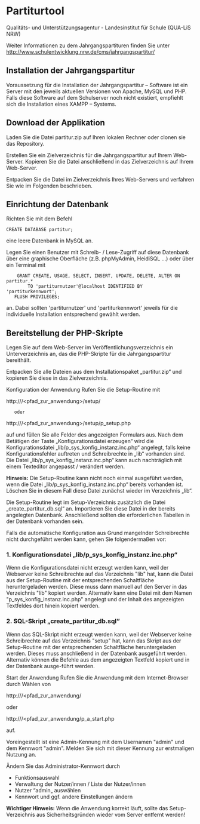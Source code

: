 ﻿# Partiturtool

Qualitäts- und Unterstützungsagentur - Landesinstitut für Schule (QUA-LiS NRW)

Weiter Informationen zu dem Jahrgangspartituren finden Sie unter http://www.schulentwicklung.nrw.de/cms/jahrgangspartitur/

## Installation der Jahrgangspartitur

Voraussetzung für die Installation der Jahrgangspartitur – Software ist ein Server mit den jeweils aktuellen Versionen von Apache, MySQL und PHP. Falls diese Software auf dem Schulserver noch nicht existiert, empfiehlt sich die Installation eines XAMPP – Systems.

## Download der Applikation
Laden Sie die Datei partitur.zip auf Ihren lokalen Rechner oder clonen sie das Repository.


Erstellen Sie ein Zielverzeichnis für die Jahrgangspartitur auf Ihrem Web-Server.
Kopieren Sie die Datei anschließend in das Zielverzeichnis auf Ihrem Web-Server.

Entpacken Sie die Datei im Zielverzeichnis Ihres Web-Servers und verfahren Sie wie im Folgenden beschrieben.

## Einrichtung der Datenbank
Richten Sie mit dem Befehl

   ```CREATE DATABASE partitur;```

eine leere Datenbank in MySQL an.

Legen Sie einen Benutzer mit Schreib- / Lese-Zugriff auf diese Datenbank über eine graphische Oberfläche (z.B. phpMyAdmin, HeidiSQL …) oder über ein Terminal mit

```
    GRANT CREATE, USAGE, SELECT, INSERT, UPDATE, DELETE, ALTER ON partitur.*
        TO 'partiturnutzer'@localhost IDENTIFIED BY 'partiturkennwort';
   FLUSH PRIVILEGES;
```

an. Dabei sollten 'partiturnutzer' und 'partiturkennwort' jeweils für die individuelle Installation entsprechend gewählt werden.

## Bereitstellung der PHP-Skripte
Legen Sie auf dem Web-Server im Veröffentlichungsverzeichnis ein Unterverzeichnis an, das die PHP-Skripte für die Jahrgangspartitur bereithält.

Entpacken Sie alle Dateien aus dem Installationspaket „partitur.zip“ und kopieren Sie diese in das Zielverzeichnis.

Konfiguration der Anwendung
Rufen Sie die Setup-Routine mit

   http://<server>/<pfad_zur_anwendung>/setup/

       oder

   http://<server>/<pfad_zur_anwendung>/setup/p_setup.php

auf und füllen Sie alle Felder des angezeigten Formulars aus. 
Nach dem Betätigen der Taste  „Konfigurationsdatei erzeugen“ wird die Konfigurationsdatei „lib/p_sys_konfig_instanz.inc.php“ angelegt, falls keine Konfigurationsfehler auftreten und Schreibrechte in „lib“ vorhanden sind. 
Die Datei „lib/p_sys_konfig_instanz.inc.php“ kann auch nachträglich mit einem Texteditor angepasst / verändert werden.

**Hinweis:** Die Setup-Routine kann nicht noch einmal ausgeführt werden, wenn die Datei „lib/p_sys_konfig_instanz.inc.php“ bereits vorhanden ist. Löschen Sie in diesem Fall diese Datei zunächst wieder im Verzeichnis „lib“.

Die Setup-Routine legt im Setup-Verzeichnis zusätzlich die Datei „create_partitur_db.sql“ an. Importieren Sie diese Datei in der bereits angelegten Datenbank. Anschließend sollten die erforderlichen Tabellen in der Datenbank vorhanden sein.

Falls die automatische Konfiguration aus Grund mangelnder Schreibrechte nicht durchgeführt werden kann, gehen Sie folgendermaßen vor:

### 1. Konfigurationsdatei „lib/p_sys_konfig_instanz.inc.php“

Wenn die Konfigurationsdatei nicht erzeugt werden kann, weil der Webserver keine Schreibrechte auf das Verzeichnis "lib" hat, kann die Datei aus der Setup-Routine mit der entsprechenden Schaltfläche heruntergeladen werden. Diese muss dann manuell auf den Server in das Verzeichnis "lib" kopiert werden.
Alternativ kann eine Datei mit dem Namen "p_sys_konfig_instanz.inc.php" angelegt und der Inhalt des angezeigten Textfeldes dort hinein kopiert werden.

### 2. SQL-Skript „create_partitur_db.sql”

Wenn das SQL-Skript nicht erzeugt werden kann, weil der Webserver keine Schreibrechte auf das Verzeichnis "setup" hat, kann das Skript aus der Setup-Routine mit der entsprechenden Schaltfläche heruntergeladen werden. Dieses muss anschließend in der Datenbank ausgeführt werden.
Alternativ können die Befehle aus dem angezeigten Textfeld kopiert und in der Datenbank ausge-führt werden.

Start der Anwendung
Rufen Sie die Anwendung mit dem Internet-Browser durch Wählen von

   http://<server>/<pfad_zur_anwendung/

oder

   http://<server>/<pfad_zur_anwendung/p_a_start.php

auf.



Voreingestellt ist eine Admin-Kennung mit dem Usernamen "admin" und dem Kennwort "admin". Melden Sie sich mit dieser Kennung zur erstmaligen Nutzung an.

Ändern Sie das Administrator-Kennwort durch

* Funktionsauswahl
* Verwaltung der Nutzer/innen / Liste der Nutzer/innen
* Nutzer “admin„ auswählen
* Kennwort und ggf. andere Einstellungen ändern

**Wichtiger Hinweis:**
Wenn die Anwendung korrekt läuft, sollte das Setup-Verzeichnis aus Sicherheitsgründen wieder vom Server entfernt werden!